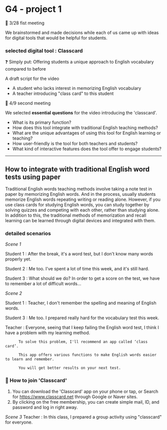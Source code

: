 # G4 - project 1
📅 3/28 fist meeting

We brainstormed and made decisions while each of us came up with ideas for digital tools that would be helpful for students.
### selected digital tool : Classcard
❓ Simply put: Offering students a unique approach to English vocabulary compared to before

A draft script for the video

+ A student who lacks interest in memorizing English vocabulary
+ A teacher introducing "class card" to this student

📅 4/9 second meeting 

 We selected **essential questions** for the video introducing the 'classcard'.
 
+ What is its primary function?
+ How does this tool integrate with traditional English teaching methods?
+ What are the unique advantages of using this tool for English learning or teaching?
+ How user-friendly is the tool for both teachers and students?
+ What kind of interactive features does the tool offer to engage students?
______________________________________________________________________________________

## How to integrate with traditional English word tests using paper

Traditional English words teaching methods involve taking a note test in paper by memorizing English words. And in the process, usually students memorize English words repeating writing or reading alone. However, if you use class cards for studying English words, you can study together by solving quizzes and competing with each other, rather than studying alone. In addition to this, the traditional methods of memorization and recall learning can be learned through digital devices and integrated with them.

### detailed scenarios

*Scene 1*

Student 1 : After the break, it's a word test, but I don't know many words properly yet.

Student 2 : Me too. I've spent a lot of time this week, and it's still hard.

Student 3 : What should we do? In order to get a score on the test, we have to remember a lot of difficult words...

*Scene 2*

Student 1 : Teacher, I don't remember the spelling and meaning of English words.

Student 3 : Me too. I prepared really hard for the vocabulary test this week.

Teacher : Everyone, seeing that I keep failing the English word test, I think I have a problem with my learning method. 

          To solve this problem, I'll recommend an app called ‘class card’. 
          
          This app offers various functions to make English words easier to learn and remember. 
          
          You will get better results on your next test.

### 🔎 How to join 'Classcard'

1.  You can download the 'Classcard' app on your phone or tap, or Search for https://www.classcard.net through Google or Naver sites.
2.  By clicking on the free membership, you can create simple mail, ID, and password and log in right away.

*Scene 3*
Teacher : In this class, I prepared a group activity using "classcard" for everyone.

